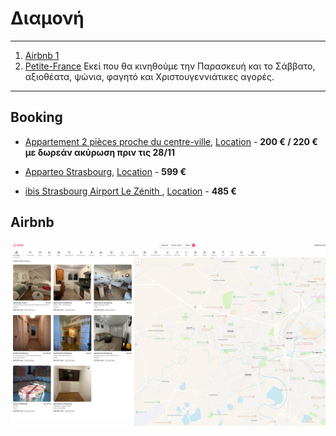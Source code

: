 # Διαμονή

---

1. [Airbnb 1](https://www.google.com/maps/place/6+Rue+des+Corroyeurs,+67200+Strasbourg,+%CE%93%CE%B1%CE%BB%CE%BB%CE%AF%CE%B1/@48.5726132,7.7247836,17z/data=!3m1!4b1!4m6!3m5!1s0x4796c9c8e090fcc1:0x6115035f848d8d59!8m2!3d48.5726132!4d7.7273639!16s%2Fg%2F11csj814yq?entry=ttu&g_ep=EgoyMDI0MTExOS4yIKXMDSoASAFQAw%3D%3D)
2. [Petite-France](https://www.google.com/maps/place/Petite-France,+67000+%CE%A3%CF%84%CF%81%CE%B1%CF%83%CE%B2%CE%BF%CF%8D%CF%81%CE%B3%CE%BF,+%CE%93%CE%B1%CE%BB%CE%BB%CE%AF%CE%B1/@48.5806914,7.7387215,17z/data=!3m1!4b1!4m6!3m5!1s0x4796c84d2c91809d:0x4c4ea65d7eec2f69!8m2!3d48.5811142!4d7.7415109!16zL20vMDMzNzBw?entry=ttu&g_ep=EgoyMDI0MTExOS4yIKXMDSoASAFQAw%3D%3D) Εκεί που θα κινηθούμε την Παρασκευή και το Σάββατο, αξιοθέατα, ψώνια, φαγητό και Χριστουγεννιάτικες αγορές.

---

## Booking

- [Appartement 2 pièces proche du centre-ville](https://www.booking.com/hotel/fr/appartement-2-pieces-proche-du-centre-ville.el.html?label=metatrivago-hotel-9820485_xqdz-a1dad8_los-3_nrm-1_gstadt-1_gstkid-0_curr-eur_lang-el_mcid-10_dev-dsk_losb-3_bw-5_bwb-5_pg-0_dd-0_gsb-1_sl-0_w-0_tstar-0_trat-0_tprc-0_tamnt-0_cod-1732482031_trvref-e70c021f-514f-3c7c-a969-9510e2d124d1_tamnt-0&sid=f8391e24f3cb5695f6deacf27aa4e945&aid=340297&ucfs=1&arphpl=1&checkin=2024-11-29&checkout=2024-12-02&dest_id=-1471697&dest_type=city&group_adults=1&req_adults=1&no_rooms=1&group_children=0&req_children=0&hpos=1&hapos=1&sr_order=price&srpvid=f8b09440938f0245&srepoch=1732482326&all_sr_blocks=1049656301_377219051_1_0_0&highlighted_blocks=1049656301_377219051_1_0_0&matching_block_id=1049656301_377219051_1_0_0&sr_pri_blocks=1049656301_377219051_1_0_0__19950&from=searchresults), [Location](https://www.google.com/maps/dir/6+Rue+des+Corroyeurs,+%CE%A3%CF%84%CF%81%CE%B1%CF%83%CE%B2%CE%BF%CF%8D%CF%81%CE%B3%CE%BF,+%CE%93%CE%B1%CE%BB%CE%BB%CE%AF%CE%B1/22+Rue+du+Ballon,+%CE%A3%CF%84%CF%81%CE%B1%CF%83%CE%B2%CE%BF%CF%8D%CF%81%CE%B3%CE%BF,+%CE%93%CE%B1%CE%BB%CE%BB%CE%AF%CE%B1/@48.5726446,7.7544638,16z/data=!4m14!4m13!1m5!1m1!1s0x4796c9c8e090fcc1:0x6115035f848d8d59!2m2!1d7.7273639!2d48.5726132!1m5!1m1!1s0x4796c9043b775c15:0x7c544d752cc81a15!2m2!1d7.7636854!2d48.5714847!3e0?entry=ttu&g_ep=EgoyMDI0MTExOS4yIKXMDSoASAFQAw%3D%3D) - **200 € / 220 € με δωρεάν ακύρωση πριν τις 28/11**

- [Apparteo Strasbourg](https://www.booking.com/hotel/fr/apparteo-strasbourg.el.html?label=metatrivago-hotel-9820485_xqdz-a1dad8_los-3_nrm-1_gstadt-1_gstkid-0_curr-eur_lang-el_mcid-10_dev-dsk_losb-3_bw-5_bwb-5_pg-0_dd-0_gsb-1_sl-0_w-0_tstar-0_trat-0_tprc-0_tamnt-0_cod-1732482031_trvref-e70c021f-514f-3c7c-a969-9510e2d124d1_tamnt-0&sid=f8391e24f3cb5695f6deacf27aa4e945&utm_source=metatrivago&utm_medium=meta&utm_term=hotel-9820485&utm_content=los-3_nrm-1_gstadt-1_gstkid-0_curr-eur_lang-el_mcid-10_dev-dsk_losb-3_bw-5_bwb-5_pg-0_dd-0_gsb-1_sl-0_w-0_tstar-0_trat-0_tprc-0_tamnt-0_cod-1732482031_trvref-e70c021f-514f-3c7c-a969-9510e2d124d1_tamnt-0&utm_campaign=gr&aid=340297&ucfs=1&arphpl=1&checkin=2024-11-29&checkout=2024-12-02&dest_id=-1471697&dest_type=city&group_adults=1&req_adults=1&no_rooms=1&group_children=0&req_children=0&hpos=1&hapos=1&sr_order=popularity&srpvid=14f893b86d080317&srepoch=1732482048&all_sr_blocks=982048501_370465545_0_0_0&highlighted_blocks=982048501_370465545_0_0_0&matching_block_id=982048501_370465545_0_0_0&sr_pri_blocks=982048501_370465545_0_0_0__59850&from_sustainable_property_sr=1&from=searchresults), [Location](https://www.google.com/maps/dir/6+Rue+des+Corroyeurs,+%CE%A3%CF%84%CF%81%CE%B1%CF%83%CE%B2%CE%BF%CF%8D%CF%81%CE%B3%CE%BF,+%CE%93%CE%B1%CE%BB%CE%BB%CE%AF%CE%B1/Appart+h%C3%B4tel+-+Apparteo+Strasbourg,+26+Rue+de+l'Elbe,+67100+Strasbourg,+%CE%93%CE%B1%CE%BB%CE%BB%CE%AF%CE%B1/@48.5721206,7.7271242,14z/data=!3m1!4b1!4m14!4m13!1m5!1m1!1s0x4796c9c8e090fcc1:0x6115035f848d8d59!2m2!1d7.7273639!2d48.5726132!1m5!1m1!1s0x4796c90d3745629f:0x9d41e6af45e1eaa0!2m2!1d7.7692447!2d48.5725329!3e0?entry=ttu&g_ep=EgoyMDI0MTExOS4yIKXMDSoASAFQAw%3D%3D) - **599 €**

- [ibis Strasbourg Airport Le Zénith ](https://all.accor.com/ssr/app/accor/rates/1588/index.en.shtml?compositions=1&dateIn=2024-11-29&nights=3&hideHotelDetails=false&hideWDR=false&destination=strasbourg-france), [Location](https://www.google.com/maps/dir/6+Rue+des+Corroyeurs,+%CE%A3%CF%84%CF%81%CE%B1%CF%83%CE%B2%CE%BF%CF%8D%CF%81%CE%B3%CE%BF,+%CE%93%CE%B1%CE%BB%CE%BB%CE%AF%CE%B1/ibis+Strasbourg+A%C3%A9roport+Le+Z%C3%A9nith,+2+Rue+Du+Mar%C3%A9chal+Foch,+Rte+de+Schirmeck,+67380+Lingolsheim,+%CE%93%CE%B1%CE%BB%CE%BB%CE%AF%CE%B1/@48.5673251,7.6896916,14z/data=!3m1!4b1!4m14!4m13!1m5!1m1!1s0x4796c9c8e090fcc1:0x6115035f848d8d59!2m2!1d7.7273639!2d48.5726132!1m5!1m1!1s0x4796b61849105617:0x2b61cdc5c1de4508!2m2!1d7.6933044!2d48.5608891!3e0?entry=ttu&g_ep=EgoyMDI0MTExOS4yIKXMDSoASAFQAw%3D%3D) - **485 €**

## Airbnb

![Airbnb τριγύρω](airbnb.png "Airbnb")

